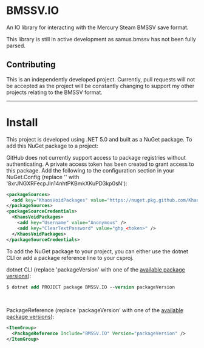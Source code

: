 # BMSSV.IO
An IO library for interacting with the Mercury Steam BMSSV save format.

This library is still in active development as samus.bmssv has not been fully parsed.

## Contributing
This is an independently developed project. Currently, pull requests will not be accepted as the project will be constantly changing to support my other projects relating to the BMSSV format.

***

# Install
This project is developed using .NET 5.0 and built as a NuGet package. To add this NuGet package to a project:

GitHub does not currently support access to package registries without authenticating. A private access token has been created to grant access to this package. Add the following to the configuration section in your NuGet.Config (replace '<token>' with '8xrJNGXRFecpJIn14nhtPKBmkXKuPD3kp0sN'):
```xml
<packageSources>
  <add key="KhaosVoidPackages" value="https://nuget.pkg.github.com/KhaosVoid/index.json" />
</packageSources>
<packageSourceCredentials>
  <KhaosVoidPackages>
    <add key="Username" value="Anonymous" />
    <add key="ClearTextPassword" value="ghp_<token>" />
  </KhaosVoidPackages>
</packageSourceCredentials>
```

To add the NuGet package to your project, you can either use the dotnet CLI or add a package reference line to your csproj.

dotnet CLI (replace 'packageVersion' with one of the [available package versions](https://github.com/KhaosVoid/BMSSV.IO/packages/1058678)):
```ps
$ dotnet add PROJECT package BMSSV.IO --version packageVersion
```

<br />

PackageReference (replace 'packageVersion' with one of the [available package versions](https://github.com/KhaosVoid/BMSSV.IO/packages/1058678)):
```xml
<ItemGroup>
  <PackageReference Include="BMSSV.IO" Version="packageVersion" />
</ItemGroup>
```
